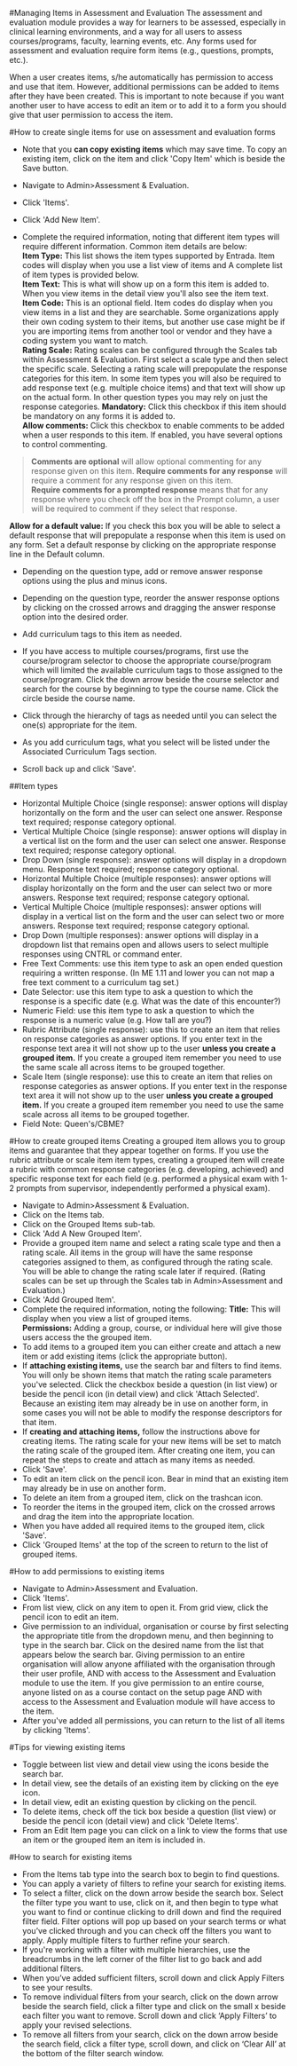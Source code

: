 #Managing Items in Assessment and Evaluation
The assessment and evaluation module provides a way for learners to be assessed, especially in clinical learning environments, and a way for all users to assess courses/programs, faculty, learning events, etc.  Any forms used for assessment and evaluation require form items (e.g., questions, prompts, etc.).

When a user creates items, s/he automatically has permission to access and use that item.  However, additional permissions can be added to items after they have been created.  This is important to note because if you want another user to have access to edit an item or to add it to a form you should give that user permission to access the item.

#How to create single items for use on assessment and evaluation forms
* Note that you **can copy existing items** which may save time.  To copy an existing item, click on the item and click 'Copy Item' which is beside the Save button.

* Navigate to Admin>Assessment & Evaluation.
* Click 'Items'.
* Click 'Add New Item'.
* Complete the required information, noting that different item types will require different information.  Common item details are below:  
**Item Type:** This list shows the item types supported by Entrada. Item codes will display when you use a list view of items and    A complete list of item types is provided below.  
**Item Text:** This is what will show up on a form this item is added to.  When you view items in the detail view you'll also see the item text.   
**Item Code:** This is an optional field.  Item codes do display when you view items in a list and they are searchable.  Some organizations apply their own coding system to their items, but another use case might be if you are importing items from another tool or vendor and they have a coding system you want to match.  
**Rating Scale:** Rating scales can be configured through the Scales tab within Assessment & Evaluation.  First select a scale type and then select the specific scale.  Selecting a rating scale will prepopulate the response categories for this item.  In some item types you will also be required to add response text (e.g. multiple choice items) and that text will show up on the actual form.  In other question types you may rely on just the response categories.
**Mandatory:** Click this checkbox if this item should be mandatory on any forms it is added to.  
**Allow comments:** Click this checkbox to enable comments to be added when a user responds to this item.  If enabled, you have several options to control commenting.  
> **Comments are optional** will allow optional commenting for any response given on this item.
> **Require comments for any response** will require a comment for any response given on this item.  
> **Require comments for a prompted response** means that for any response where you check off the box in the Prompt column, a user will be required to comment if they select that response.  

**Allow for a default value:** If you check this box you will be able to select a default response that will prepopulate a response when this item is used on any form.  Set a default response by clicking on the appropriate response line in the Default column.  

* Depending on the question type, add or remove answer response options using the plus and minus icons.
* Depending on the question type, reorder the answer response options by clicking on the crossed arrows and dragging the answer response option into the desired order.

* Add curriculum tags to this item as needed.
* If you have access to multiple courses/programs, first use the course/program selector to choose the appropriate course/program which will limited the available curriculum tags to those assigned to the course/program. Click the down arrow beside the course selector and search for the course by beginning to type the course name.  Click the circle beside the course name.
* Click through the hierarchy of tags as needed until you can select the one(s) appropriate for the item.
* As you add curriculum tags, what you select will be listed under the Associated Curriculum Tags section.
* Scroll back up and click 'Save'.

##Item types
* Horizontal Multiple Choice (single response): answer options will display horizontally on the form and the user can select one answer.  Response text required; response category optional.
* Vertical Multiple Choice (single response): answer options will display in a vertical list on the form and the user can select one answer. Response text required; response category optional.
* Drop Down (single response): answer options will display in a dropdown menu. Response text required; response category optional.
* Horizontal Multiple Choice (multiple responses): answer options will display horizontally on the form and the user can select two or more answers. Response text required; response category optional.
* Vertical Multiple Choice (multiple responses): answer options will display in a vertical list on the form and the user can select two or more answers. Response text required; response category optional.
* Drop Down (multiple responses): answer options will display in a dropdown list that remains open and allows users to select multiple responses using CNTRL or command enter.
* Free Text Comments: use this item type to ask an open ended question requiring a written response. (In ME 1.11 and lower you can not map a free text comment to a curriculum tag set.)
* Date Selector: use this item type to ask a question to which the response is a specific date (e.g. What was the date of this encounter?)
* Numeric Field: use this item type to ask a question to which the response is a numeric value (e.g. How tall are you?)
* Rubric Attribute (single response): use this to create an item that relies on response categories as answer options.  If you enter text in the response text area it will not show up to the user **unless you create a grouped item.** If you create a grouped item remember you need to use the same scale all across items to be grouped together.
* Scale Item (single response): use this to create an item that relies on response categories as answer options.  If you enter text in the response text area it will not show up to the user **unless you create a grouped item.**  If you create a grouped item remember you need to use the same scale across all items to be grouped together.
* Field Note: Queen's/CBME?

#How to create grouped items
Creating a grouped item allows you to group items and guarantee that they appear together on forms.  If you use the rubric attribute or scale item item types, creating a grouped item will create a rubric with common response categories (e.g. developing, achieved) and specific response text for each field (e.g. performed a physical exam with 1-2 prompts from supervisor, independently performed a physical exam).

* Navigate to Admin>Assessment & Evaluation.
* Click on the Items tab.
* Click on the Grouped Items sub-tab.
* Click 'Add A New Grouped Item'.
* Provide a grouped item name and select a rating scale type and then a rating scale.  All items in the group will have the same response categories assigned to them, as configured through the rating scale.  You will be able to change the rating scale later if required.  (Rating scales can be set up through the Scales tab in Admin>Assessment and Evaluation.)
* Click 'Add Grouped Item'.
* Complete the required information, noting the following:
**Title:** This will display when you view a list of grouped items.  
**Permissions:** Adding a group, course, or individual here will give those users access the the grouped item.
* To add items to a grouped item you can either create and attach a new item or add existing items (click the appropriate button).  
* If **attaching existing items,** use the search bar and filters to find items.  You will only be shown items that match the rating scale parameters you've selected.  Click the checkbox beside a question (in list view) or beside the pencil icon (in detail view) and click 'Attach Selected'.  Because an existing item may already be in use on another form, in some cases you will not be able to modify the response descriptors for that item.
* If **creating and attaching items,** follow the instructions above for creating items.  The rating scale for your new items will be set to match the rating scale of the grouped item.  After creating one item, you can repeat the steps to create and attach as many items as needed.
* Click 'Save'.
* To edit an item click on the pencil icon.  Bear in mind that an existing item may already be in use on another form.
* To delete an item from a grouped item, click on the trashcan icon.
* To reorder the items in the grouped item, click on the crossed arrows and drag the item into the appropriate location.
* When you have added all required items to the grouped item, click 'Save'.
* Click 'Grouped Items' at the top of the screen to return to the list of grouped items.

#How to add permissions to existing items  
* Navigate to Admin>Assessment and Evaluation.
* Click 'Items'.
* From list view, click on any item to open it.  From grid view, click the pencil icon to edit an item.
* Give permission to an individual, organisation or course by first selecting the appropriate title from the dropdown menu, and then beginning to type in the search bar.  Click on the desired name from the list that appears below the search bar. Giving permission to an entire organisation will allow anyone affiliated with the organisation through their user profile, AND with access to the Assessment and Evaluation module to use the item.  If you give permission to an entire course, anyone listed on as a course contact on the setup page AND with access to the Assessment and Evaluation module will have access to the item.
* After you've added all permissions, you can return to the list of all items by clicking 'Items'.

#Tips for viewing existing items
* Toggle between list view and detail view using the icons beside the search bar.
* In detail view, see the details of an existing item by clicking on the eye icon.
* In detail view, edit an existing question by clicking on the pencil.
* To delete items, check off the tick box beside a question (list view) or beside the pencil icon (detail view) and click 'Delete Items'.
* From an Edit Item page you can click on a link to view the forms that use an item or the grouped item an item is included in.

#How to search for existing items
* From the Items tab type into the search box to begin to find questions.
* You can apply a variety of filters to refine your search for existing items.
* To select a filter, click on the down arrow beside the search box. Select the filter type you want to use, click on it, and then begin to type what you want to find or continue clicking to drill down and find the required filter field. Filter options will pop up based on your search terms or what you’ve clicked through and you can check off the filters you want to apply. Apply multiple filters to further refine your search.
* If you're working with a filter with multiple hierarchies, use the breadcrumbs in the left corner of the filter list to go back and add additional filters.
* When you’ve added sufficient filters, scroll down and click Apply Filters to see your results.
* To remove individual filters from your search, click on the down arrow beside the search field, click a filter type and click on the small x beside each filter you want to remove.  Scroll down and click ‘Apply Filters’ to apply your revised selections.
* To remove all filters from your search, click on the down arrow beside the search field, click a filter type, scroll down, and click on ‘Clear All’ at the bottom of the filter search window.

